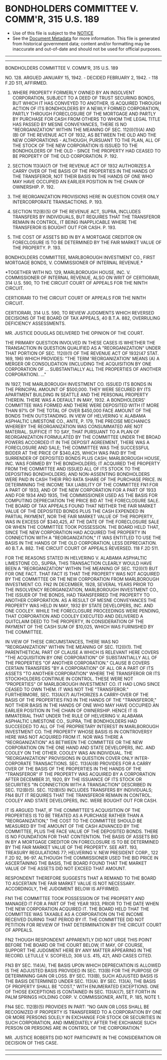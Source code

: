 ---
---

# BONDHOLDERS COMMITTEE V. COMM'R, 315 U.S. 189

* Use of this file is subject to the [NOTICE](https://github.com/publicdocs/notice/blob/master/NOTICE)
* See the [Document Metadata](../../../) for more information.
  This file is generated from historical government data; content and/or formatting may be inaccurate and out-of-date and should not be used for official purposes.

----------
----------

BONDHOLDERS COMMITTEE V. COMM'R, 315 U.S. 189

NO. 128.  ARGUED JANUARY 15, 1942.  - DECIDED FEBRUARY 2, 1942.  - 118 F.2D 511, AFFIRMED.

1.  WHERE PROPERTY FORMERLY OWNED BY AN INSOLVENT CORPORATION, SUBJECT TO A DEED OF TRUST SECURING BONDS, BUT WHICH IT HAS CONVEYED TO ANOTHER, IS ACQUIRED THROUGH ACTION OF ITS BONDHOLDERS BY A NEWLY FORMED CORPORATION, PARTLY THROUGH FORECLOSURE OF THE MORTGAGE AND PARTLY BY PURCHASE FOR CASH FROM OTHERS TO WHOM THE LEGAL TITLE HAS PASSED BY MESNE CONVEYANCES, THERE IS NO "REORGANIZATION" WITHIN THE MEANING OF SEC. 112(I)(1)(A) AND (B) OF THE REVENUE ACT OF 1932, AS BETWEEN THE OLD AND THE NEW CORPORATIONS - ALTHOUGH, PURSUANT TO THE PLAN, ALL OF THE STOCK OF THE NEW CORPORATION IS ISSUED TO THE BONDHOLDERS OF THE OLD - SINCE THE PROPERTY HAD CEASED TO BE PROPERTY OF THE OLD CORPORATION.  P. 192.

2.  SECTION 113(A)(7) OF THE REVENUE ACT OF 1932 AUTHORIZES A CARRY OVER OF THE BASIS OF THE PROPERTIES IN THE HANDS OF THE TRANSFEROR, NOT THEIR BASIS IN THE HANDS OF ONE WHO MAY HAVE OCCUPIED AN EARLIER POSITION IN THE CHAIN OF OWNERSHIP.  P. 192.

3.  THE REORGANIZATION PROVISIONS HERE IN QUESTION COVER ONLY INTERCORPORATE TRANSACTIONS.  P. 193.

4.  SECTION 112(B)(5) OF THE REVENUE ACT, SUPRA, INCLUDES TRANSFERS BY INDIVIDUALS, BUT REQUIRES THAT THE TRANSFEROR REMAIN IN CONTROL, IT BEING INAPPLICABLE WHERE THE TRANSFEROR IS BOUGHT OUT FOR CASH.  P. 193.

5.  THE COST OF ASSETS BID IN BY A MORTGAGE CREDITOR ON FORECLOSURE IS TO BE DETERMINED BY THE FAIR MARKET VALUE OF THE PROPERTY.  P. 193.

BONDHOLDERS COMMITTEE, MARLBOROUGH INVESTMENT CO., FIRST MORTGAGE BONDS, V. COMMISSIONER OF INTERNAL REVENUE.\*

\*TOGETHER WITH NO. 129, MARLBOROUGH HOUSE, INC. V. COMMISSIONER OF INTERNAL REVENUE, ALSO ON WRIT OF CERTIORARI, 314 U.S. 590, TO THE CIRCUIT COURT OF APPEALS FOR THE NINTH CIRCUIT.

CERTIORARI TO THE CIRCUIT COURT OF APPEALS FOR THE NINTH CIRCUIT.

CERTIORARI, 314 U.S. 590, TO REVIEW JUDGMENTS WHICH REVERSED DECISIONS OF THE BOARD OF TAX APPEALS, 40 B.T.A. 882, OVERRULING DEFICIENCY ASSESSMENTS.

MR. JUSTICE DOUGLAS DELIVERED THE OPINION OF THE COURT.

THE PRIMARY QUESTION INVOLVED IN THESE CASES IS WHETHER THE TRANSACTION IN QUESTION QUALIFIED AS A "REORGANIZATION" UNDER THAT PORTION OF SEC. 112(I)(1) OF THE REVENUE ACT OF 1932(47 STAT. 169, 196) WHICH PROVIDES:  "THE TERM 'REORGANIZATION' MEANS (A) A MERGER OR CONSOLIDATION (INCLUDING THE ACQUISITION BY ONE CORPORATION OF  ... SUBSTANTIALLY ALL THE PROPERTIES OF ANOTHER CORPORATION).  ..."

IN 1927, THE MARLBOROUGH INVESTMENT CO. ISSUED ITS BONDS IN THE PRINCIPAL AMOUNT OF $500,000.  THEY WERE SECURED BY ITS APARTMENT BUILDING IN SEATTLE AND THE PERSONAL PROPERTY THEREIN.  THERE WAS A DEFAULT IN MAY, 1932.  A BONDHOLDERS' COMMITTEE WAS FORMED AND THERE WERE DEPOSITED WITH IT MORE THAN 97% OF THE TOTAL OF OVER $450,000 FACE AMOUNT OF THE BONDS THEN OUTSTANDING.  IN VIEW OF HELVERING V. ALABAMA ASPHALTIC LIMESTONE CO., ANTE, P. 179, THE PRECISE MECHANICS WHEREBY THE REORGANIZATION WAS CONSUMMATED ARE NOT MATERIAL.  SUFFICE IT TO SAY, THAT PURSUANT TO A PLAN OF REORGANIZATION FORMULATED BY THE COMMITTEE UNDER THE BROAD POWERS ACCORDED IT IN THE DEPOSIT AGREEMENT, THERE WAS A FORECLOSURE AND SALE; THE COMMITTEE WAS THE SUCCESSFUL BIDDER AT THE PRICE OF $340,425, WHICH WAS PAID BY THE SURRENDER OF DEPOSITED BONDS PLUS CASH; MARLBOROUGH HOUSE, INC. WAS FORMED BY THE BONDHOLDERS; IT ACQUIRED THE PROPERTY FROM THE COMMITTEE AND ISSUED ALL OF ITS STOCK TO THE DEPOSITING BONDHOLDERS; AND NON-ASSENTING BONDHOLDERS WERE PAID IN CASH THEIR PRO RATA SHARE OF THE PURCHASE PRICE.  IN DETERMINING THE INCOME TAX LIABILITY OF THE COMMITTEE  FN1 FOR A PART OF 1933, AND OF THE NEW CORPORATION FOR A PART OF 1933 AND FOR 1934 AND 1935, THE COMMISSIONER USED AS THE BASIS FOR COMPUTING DEPRECIATION THE PRICE BID AT THE FORECLOSURE SALE.  THE BOARD OF TAX APPEALS FOUND THAT NEITHER THE FAIR MARKET VALUE OF THE DEPOSITED BONDS PLUS THE CASH EXPENDED IN PARTIAL PAYMENT, NOR THE FAIR MARKET VALUE OF THE PROPERTY, WAS IN EXCESS OF $340,425, AT THE DATE OF THE FORECLOSURE SALE OR WHEN THE COMMITTEE TOOK POSSESSION.  THE BOARD HELD THAT, SINCE THE NEW CORPORATION HAD ACQUIRED THE PROPERTY IN CONNECTION WITH A "REORGANIZATION," IT WAS ENTITLED TO USE THE BASIS IN THE HANDS OF THE OLD CORPORATION, LESS DEPRECIATION.  40 B.T.A. 882.  THE CIRCUIT COURT OF APPEALS REVERSED.  118 F.2D 511.

FOR THE REASONS STATED IN HELVERING V. ALABAMA ASPHALTIC LIMESTONE CO., SUPRA, THIS TRANSACTION CLEARLY WOULD HAVE BEEN A "REORGANIZATION" WITHIN THE MEANING OF SEC. 112(I)(1) BUT FOR ONE FACT.  THAT FACT IS THAT THE PROPERTY WAS NOT ACQUIRED BY THE COMMITTEE OR THE NEW CORPORATION FROM MARLBOROUGH INVESTMENT CO. FN2  IN DECEMBER, 1928, SEVERAL YEARS PRIOR TO THE INSOLVENCY REORGANIZATION, MARLBOROUGH INVESTMENT CO., THE ISSUER OF THE BONDS, HAD TRANSFERRED THE PROPERTY TO ANOTHER CORPORATION.  AS A RESULT OF MESNE CONVEYANCES THE PROPERTY WAS HELD IN MAY, 1932 BY STATE DEVELOPERS, INC. AND ONE COOLEY.  WHILE THE FORECLOSURE PROCEEDINGS WERE PENDING, THAT CORPORATION AND COOLEY EXECUTED AND DELIVERED A QUITCLAIM DEED TO THE PROPERTY, IN CONSIDERATION OF THE PAYMENT OF THE CASH SUM OF $10,025, WHICH WAS FURNISHED BY THE COMMITTEE.

IN VIEW OF THESE CIRCUMSTANCES, THERE WAS NO "REORGANIZATION" WITHIN THE MEANING OF SEC. 112(I)(1).  THE PARENTHETICAL PART OF CLAUSE A WHICH IS RELEVANT HERE COVERS "THE ACQUISITION BY ONE CORPORATION" OF SUBSTANTIALLY ALL OF THE PROPERTIES "OF ANOTHER CORPORATION."  CLAUSE B COVERS CERTAIN TRANSFERS "BY A CORPORATION" OF ALL OR A PART OF ITS ASSETS "TO ANOTHER CORPORATION" WHERE THE TRANSFEROR OR ITS STOCKHOLDERS CONTINUE IN CONTROL.  THESE WERE NOT "PROPERTIES" OF MARLBOROUGH INVESTMENT CO. IT HAD LONG SINCE CEASED TO OWN THEM.  IT WAS NOT THE "TRANSFEROR."  FURTHERMORE, SEC. 113(A)(7) AUTHORIZES A CARRY-OVER OF THE BASIS OF THE PROPERTIES FN3  IN THE HANDS OF THE "TRANSFEROR," NOT THEIR BASIS IN THE HANDS OF ONE WHO MAY HAVE OCCUPIED AN EARLIER POSITION IN THE CHAIN OF OWNERSHIP.  HENCE IT IS IMMATERIAL THAT UNDER THE RULE OF HELVERING V. ALABAMA ASPHALTIC LIMESTONE CO., SUPRA, THE BONDHOLDERS HAD SUCCEEDED TO ALL OF THE PROPRIETARY INTEREST IN MARLBOROUGH INVESTMENT CO. THE PROPERTY WHOSE BASIS IS IN CONTROVERSY HERE WAS NOT ACQUIRED FROM IT.  NOR WAS THERE A "REORGANIZATION" AS BETWEEN THE COMMITTEE OR THE NEW CORPORATION ON THE ONE HAND AND STATE DEVELOPERS, INC. AND COOLEY ON THE OTHER.  COOLEY WAS AN INDIVIDUAL.  THE "REORGANIZATION" PROVISIONS IN QUESTION COVER ONLY INTER-CORPORATE TRANSACTIONS.  SEC. 113(A)(8) PROVIDES FOR A CARRY OVER OF THE BASIS OF THE PROPERTIES IN THE HANDS OF THE "TRANSFEROR" IF THE PROPERTY WAS ACQUIRED BY A CORPORATION AFTER DECEMBER 31, 1920, BY THE ISSUANCE OF ITS STOCK OR SECURITIES "IN CONNECTION WITH A TRANSACTION" DESCRIBED IN SEC. 112(B)(5).  SEC. 112(B)(5) INCLUDES TRANSFERS BY INDIVIDUALS; FN4  BUT IT REQUIRES THAT THE TRANSFEROR REMAIN IN CONTROL.  COOLEY AND STATE DEVELOPERS, INC. WERE BOUGHT OUT FOR CASH.

IT IS ARGUED THAT, IF THE COMMITTEE'S ACQUISITION OF THE PROPERTIES IS TO BE TREATED AS A PURCHASE RATHER THAN A "REORGANIZATION," THE COST TO THE COMMITTEE SHOULD BE MEASURED BY THE AMOUNT OF THE CASH ADVANCED BY THE COMMITTEE, PLUS THE FACE VALUE OF THE DEPOSITED BONDS.  THERE IS NO FOUNDATION FOR THAT CONTENTION.  THE BASIS OF ASSETS BID IN BY A MORTGAGE CREDITOR ON FORECLOSURE IS TO BE DETERMINED BY THE FAIR MARKET VALUE OF THE PROPERTY.  SEE ART. 193, TREASURY REGULATIONS 77; HELVERING V. NEW PRESIDENT CORP., 122 F.2D 92, 96-97.  ALTHOUGH THE COMMISSIONER USED THE BID PRICE IN ASCERTAINING THE BASIS, THE BOARD FOUND THAT THE MARKET VALUE OF THE ASSETS DID NOT EXCEED THAT AMOUNT.

RESPONDENT THEREFORE SUGGESTS THAT A REMAND TO THE BOARD TO ASCERTAIN THE FAIR MARKET VALUE IS NOT NECESSARY.  ACCORDINGLY, THE JUDGMENT BELOW IS AFFIRMED.

FN1  THE COMMITTEE TOOK POSSESSION OF THE PROPERTY AND MANAGED IT FOR A PART OF THE YEAR 1933, PRIOR TO THE DATE WHEN THE NEW CORPORATION ACQUIRED IT.  THE BOARD HELD THAT THE COMMITTEE WAS TAXABLE AS A CORPORATION ON THE INCOME RECEIVED DURING THAT PERIOD BY IT.  THE COMMITTEE DID NOT PETITION FOR REVIEW OF THAT DETERMINATION BY THE CIRCUIT COURT OF APPEALS.

FN2  THOUGH RESPONDENT APPARENTLY DID NOT URGE THIS POINT BEFORE THE BOARD OR THE COURT BELOW, IT MAY, OF COURSE, SUPPORT THE JUDGMENT HERE BY ANY MATTER APPEARING IN THE RECORD.  LETULLE V. SCOFIELD, 308 U.S. 415, 421, AND CASES CITED.

FN3  BY SEC. 114(A), THE BASIS UPON WHICH DEPRECIATION IS ALLOWED IS THE ADJUSTED BASIS PROVIDED IN SEC. 113(B) FOR THE PURPOSE OF DETERMINING GAIN OR LOSS.  BY SEC. 113(B), SUCH ADJUSTED BASIS IS THE BASIS DETERMINED UNDER SEC. 113(A).  BY SEC. 113(A), THE BASIS OF PROPERTY SHALL BE "COST," WITH ENUMERATED EXCEPTIONS.  ONE OF THOSE EXCEPTIONS IS CONTAINED IN SEC. 113(A)(7), SET FORTH IN PALM SPRINGS HOLDING CORP. V. COMMISSIONER, ANTE, P. 185, NOTE 1.

FN4  SEC. 112(B)(5) PROVIDES IN PART:  "NO GAIN OR LOSS SHALL BE RECOGNIZED IF PROPERTY IS TRANSFERRED TO A CORPORATION BY ONE OR MORE PERSONS SOLELY IN EXCHANGE FOR STOCK OR SECURITIES IN SUCH CORPORATION, AND IMMEDIATELY AFTER THE EXCHANGE SUCH PERSON OR PERSONS ARE IN CONTROL OF THE CORPORATION."

MR. JUSTICE ROBERTS DID NOT PARTICIPATE IN THE CONSIDERATION OR DECISION OF THIS CASE.


----------
----------

